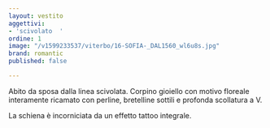 ```yaml
---
layout: vestito
aggettivi:
- 'scivolato  '
ordine: 1
image: "/v1599233537/viterbo/16-SOFIA-_DAL1560_wl6u8s.jpg"
brand: romantic
published: false

---
```

Abito da sposa dalla linea scivolata. Corpino gioiello con motivo floreale interamente ricamato con perline, bretelline sottili e profonda scollatura a V.

La schiena è incorniciata da un effetto tattoo integrale.